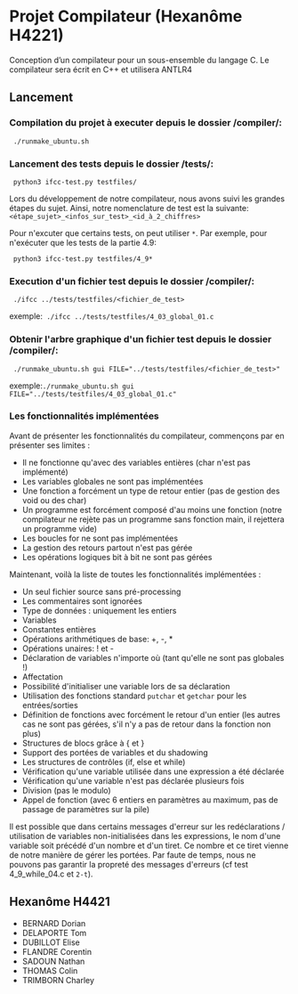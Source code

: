 # Projet Compilateur (Hexanôme H4221)

Conception d’un compilateur pour un sous-ensemble du langage C. Le compilateur
sera écrit en C++ et utilisera ANTLR4

## Lancement

### Compilation du projet à executer depuis le dossier **/compiler/**:   
``` ./runmake_ubuntu.sh```


### Lancement des tests depuis le dossier **/tests/**:   

``` python3 ifcc-test.py testfiles/```

Lors du développement de notre compilateur, nous avons suivi les grandes étapes du sujet. Ainsi, notre nomenclature de test est la suivante: ```<étape_sujet>_<infos_sur_test>_<id_à_2_chiffres>```

Pour n'excuter que certains tests, on peut utiliser ```*```. Par exemple, pour n'exécuter que les tests de la partie 4.9:

``` python3 ifcc-test.py testfiles/4_9*```

### Execution d'un fichier test depuis le dossier **/compiler/**:   

``` ./ifcc ../tests/testfiles/<fichier_de_test>```

exemple:``` ./ifcc ../tests/testfiles/4_03_global_01.c```


### Obtenir l'arbre graphique d'un fichier test depuis le dossier **/compiler/**:

``` ./runmake_ubuntu.sh gui FILE="../tests/testfiles/<fichier_de_test>"```

exemple:```./runmake_ubuntu.sh gui FILE="../tests/testfiles/4_03_global_01.c"```

### Les fonctionnalités implémentées
Avant de présenter les fonctionnalités du compilateur, commençons par en présenter ses limites :
* Il ne fonctionne qu'avec des variables entières (char n'est pas implémenté)
* Les variables globales ne sont pas implémentées
* Une fonction a forcément un type de retour entier (pas de gestion des void ou des char)
* Un programme est forcément composé d'au moins une fonction (notre compilateur ne rejète pas un programme sans fonction main, il rejettera un programme vide)
* Les boucles for ne sont pas implémentées
* La gestion des retours partout n'est pas gérée
* Les opérations logiques bit à bit ne sont pas gérées

Maintenant, voilà la liste de toutes les fonctionnalités implémentées :
*  Un seul fichier source sans pré-processing
* Les commentaires sont ignorées
* Type de données : uniquement les entiers
* Variables
* Constantes entières
* Opérations arithmétiques de base: +, -, *
* Opérations unaires: ! et -
* Déclaration de variables n'importe où (tant qu'elle ne sont pas globales !)
* Affectation
* Possibilité d'initialiser une variable lors de sa déclaration
* Utilisation des fonctions standard ```putchar``` et ```getchar``` pour les entrées/sorties
* Définition de fonctions avec forcément le retour d'un entier (les autres cas ne sont pas gérées, s'il n'y a pas de retour dans la fonction non plus)
* Structures de blocs grâce à { et }
* Support des portées de variables et du shadowing
* Les structures de contrôles (if, else et while)
* Vérification qu'une variable utilisée dans une expression a été déclarée
* Vérification qu'une variable n'est pas déclarée plusieurs fois
* Division (pas le modulo)
* Appel de fonction (avec 6 entiers en paramètres au maximum, pas de passage de paramètres sur la pile)

Il est possible que dans certains messages d'erreur sur les redéclarations / utilisation de variables non-initialisées dans les expressions, le nom d'une variable soit précédé d'un nombre et d'un tiret. Ce nombre et ce tiret vienne de notre manière de gérer les portées. Par faute de temps, nous ne pouvons pas garantir la propreté des messages d'erreurs (cf test 4_9_while_04.c et ```2-t```).

## Hexanôme H4421

- BERNARD Dorian
- DELAPORTE Tom
- DUBILLOT Elise
- FLANDRE Corentin
- SADOUN Nathan
- THOMAS Colin
- TRIMBORN Charley